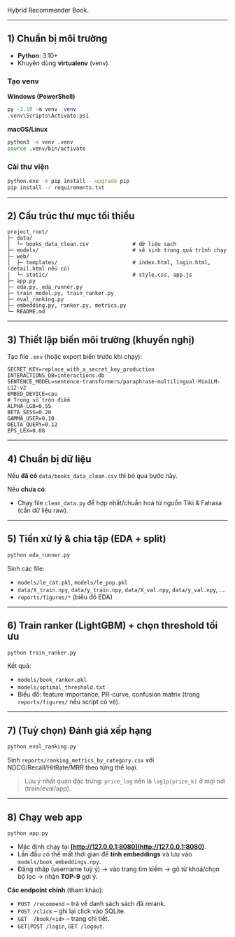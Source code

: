 Hybrid Recommender Book.

---

## 1) Chuẩn bị môi trường

* **Python**: 3.10+
* Khuyên dùng **virtualenv** (venv).

### Tạo venv

**Windows (PowerShell)**

```powershell
py -3.10 -m venv .venv
.venv\Scripts\Activate.ps1
```

**macOS/Linux**

```bash
python3 -m venv .venv
source .venv/bin/activate
```

### Cài thư viện

```bash
python.exe -m pip install --upgrade pip
pip install -r requirements.txt
```

---

## 2) Cấu trúc thư mục tối thiểu

```
project_root/
├─ data/
│  └─ books_data_clean.csv              # dữ liệu sạch
├─ models/                              # sẽ sinh trong quá trình chạy
├─ web/
│  ├─ templates/                        # index.html, login.html, (detail.html nếu có)
│  └─ static/                           # style.css, app.js
├─ app.py
├─ eda.py, eda_runner.py
├─ train_model.py, train_ranker.py
├─ eval_ranking.py
├─ embedding.py, ranker.py, metrics.py
└─ README.md
```

---

## 3) Thiết lập biến môi trường (khuyến nghị)

Tạo file `.env` (hoặc export biến trước khi chạy):

```
SECRET_KEY=replace_with_a_secret_key_production
INTERACTIONS_DB=interactions.db
SENTENCE_MODEL=sentence-transformers/paraphrase-multilingual-MiniLM-L12-v2
EMBED_DEVICE=cpu
# Trọng số trộn điểm
ALPHA_LGB=0.55
BETA_SESS=0.20
GAMMA_USER=0.10
DELTA_QUERY=0.12
EPS_LEX=0.08
```

---

## 4) Chuẩn bị dữ liệu

Nếu **đã có** `data/books_data_clean.csv` thì bỏ qua bước này.

Nếu **chưa có**:

* Chạy file `clean_data.py` để hợp nhất/chuẩn hoá từ nguồn Tiki & Fahasa (cần dữ liệu raw).

---

## 5) Tiền xử lý & chia tập (EDA + split)

```bash
python eda_runner.py
```

Sinh các file:

* `models/le_cat.pkl`, `models/le_pop.pkl`
* `data/X_train.npy`, `data/y_train.npy`, `data/X_val.npy`, `data/y_val.npy`, ...
* `reports/figures/*` (biểu đồ EDA)

---

## 6) Train ranker (LightGBM) + chọn threshold tối ưu

```bash
python train_ranker.py
```

Kết quả:

* `models/book_ranker.pkl`
* `models/optimal_threshold.txt`
* Biểu đồ: feature importance, PR-curve, confusion matrix (trong `reports/figures/` nếu script có vẽ).

---

## 7) (Tuỳ chọn) Đánh giá xếp hạng

```bash
python eval_ranking.py
```

Sinh `reports/ranking_metrics_by_category.csv` với NDCG/Recall/HitRate/MRR theo từng thể loại.

> Lưu ý nhất quán đặc trưng: `price_log` nên là `log1p(price_k)` ở mọi nơi (train/eval/app).

---

## 8) Chạy web app

```bash
python app.py
```

* Mặc định chạy tại **[http://127.0.0.1:8080](http://127.0.0.1:8080)**.
* Lần đầu có thể mất thời gian để **tính embeddings** và lưu vào `models/book_embeddings.npy`.
* Đăng nhập (username tuỳ ý) → vào trang tìm kiếm → gõ từ khoá/chọn bộ lọc → nhận **TOP‑9** gợi ý.

**Các endpoint chính** (tham khảo):

* `POST /recommend` – trả về danh sách sách đã rerank.
* `POST /click`     – ghi lại click vào SQLite.
* `GET  /book/<id>` – trang chi tiết.
* `GET|POST /login`, `GET /logout`.
